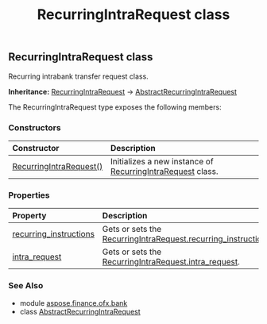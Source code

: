 ﻿---
title: RecurringIntraRequest class
second_title: Aspose.Finance for Python via .NET API References
description: 
type: docs
weight: 320
url: /python-net/aspose.finance.ofx.bank/recurringintrarequest/
is_root: false
---

## RecurringIntraRequest class

Recurring intrabank transfer request class.



**Inheritance:** [RecurringIntraRequest](/finance/python-net/aspose.finance.ofx.bank/recurringintrarequest) → 
[AbstractRecurringIntraRequest](/finance/python-net/aspose.finance.ofx.bank/abstractrecurringintrarequest)



The RecurringIntraRequest type exposes the following members:

### Constructors
| Constructor | Description |
| :- | :- |
| [RecurringIntraRequest()](/finance/python-net/aspose.finance.ofx.bank/recurringintrarequest/__init__/#) | Initializes a new instance of [RecurringIntraRequest](/finance/python-net/aspose.finance.ofx.bank/recurringintrarequest) class. |


### Properties
| Property | Description |
| :- | :- |
| [recurring_instructions](/finance/python-net/aspose.finance.ofx.bank/recurringintrarequest/recurring_instructions) | Gets or sets the [RecurringIntraRequest.recurring_instructions](/finance/python-net/aspose.finance.ofx.bank/recurringintrarequest#recurring_instructions). |
| [intra_request](/finance/python-net/aspose.finance.ofx.bank/recurringintrarequest/intra_request) | Gets or sets the [RecurringIntraRequest.intra_request](/finance/python-net/aspose.finance.ofx.bank/recurringintrarequest#intra_request). |


### See Also

* module [aspose.finance.ofx.bank](../)
* class [AbstractRecurringIntraRequest](/finance/python-net/aspose.finance.ofx.bank/abstractrecurringintrarequest)
